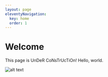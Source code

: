 ```yaml
---
layout: page
eleventyNavigation:
  key: home
  order: 1
---
```


# Welcome

This page is UnDeR CoNsTrUcTiOn!
Hello, world.

![alt text]("/assets/lionpriest.png" "lion priest")

